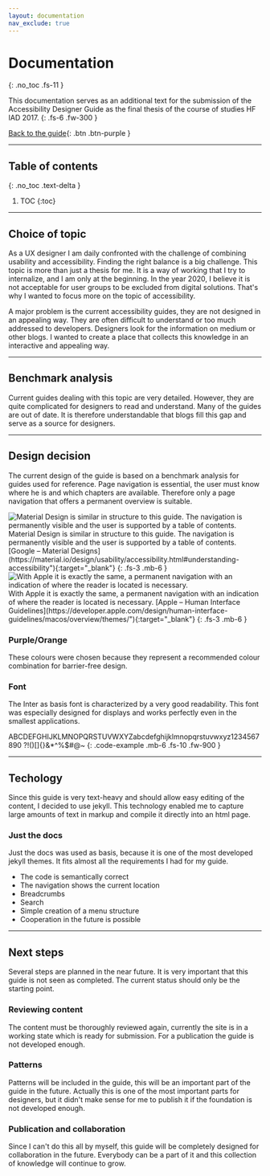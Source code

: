 ```yaml
---
layout: documentation
nav_exclude: true
---
```


# Documentation
{: .no_toc .fs-11 }

This documentation serves as an additional text for the submission of the Accessibility Designer Guide as the final thesis of the course of studies HF IAD 2017.
{: .fs-6 .fw-300 }

[Back to the guide](/docs){: .btn .btn-purple }

---

## Table of contents
{: .no_toc .text-delta }

1. TOC
{:toc}

---

## Choice of topic
As a UX designer I am daily confronted with the challenge of combining usability and accessibility. Finding the right balance is a big challenge. This topic is more than just a thesis for me. It is a way of working that I try to internalize, and I am only at the beginning. In the year 2020, I believe it is not acceptable for user groups to be excluded from digital solutions. That's why I wanted to focus more on the topic of accessibility.

A major problem is the current accessibility guides, they are not designed in an appealing way. They are often difficult to understand or too much addressed to developers. Designers look for the information on medium or other blogs. I wanted to create a place that collects this knowledge in an interactive and appealing way.

----

## Benchmark analysis
Current guides dealing with this topic are very detailed. However, they are quite complicated for designers to read and understand. Many of the guides are out of date. It is therefore understandable that blogs fill this gap and serve as a source for designers.

---

## Design decision
The current design of the guide is based on a benchmark analysis for guides used for reference. Page navigation is essential, the user must know where he is and which chapters are available. Therefore only a page navigation that offers a permanent overview is suitable.

<img src="{{ '/assets/images/documentation/material.png' | prepend: site.baseurl }}" alt="Material Design is similar in structure to this guide. The navigation is permanently visible and the user is supported by a table of contents."/>
Material Design is similar in structure to this guide. The navigation is permanently visible and the user is supported by a table of contents. [Google – Material Designs](https://material.io/design/usability/accessibility.html#understanding-accessibility"){:target="_blank"}
{: .fs-3 .mb-6 }

<img src="{{ '/assets/images/documentation/apple_dev.png' | prepend: site.baseurl }}" alt="With Apple it is exactly the same, a permanent navigation with an indication of where the reader is located is necessary."/>
With Apple it is exactly the same, a permanent navigation with an indication of where the reader is located is necessary. [Apple – Human Interface Guidelines](https://developer.apple.com/design/human-interface-guidelines/macos/overview/themes/"){:target="_blank"}
{: .fs-3 .mb-6 }

### Purple/Orange
These colours were chosen because they represent a recommended colour combination for barrier-free design.

### Font
The Inter as basis font is characterized by a very good readability. This font was especially designed for displays and works perfectly even in the smallest applications.

ABCDEFGHIJKLMNOPQRSTUVWXYZabcdefghijklmnopqrstuvwxyz1234567890 ?!()[]{}&*^%$#@~ 
{: .code-example .mb-6 .fs-10 .fw-900  }


---

## Techology
Since this guide is very text-heavy and should allow easy editing of the content, I decided to use jekyll. This technology enabled me to capture large amounts of text in markup and compile it directly into an html page.

### Just the docs
Just the docs was used as basis, because it is one of the most developed jekyll themes. It fits almost all the requirements I had for my guide.

- The code is semantically correct
- The navigation shows the current location
- Breadcrumbs
- Search
- Simple creation of a menu structure
- Cooperation in the future is possible

---

## Next steps
Several steps are planned in the near future. It is very important that this guide is not seen as completed. The current status should only be the starting point. 

### Reviewing content
The content must be thoroughly reviewed again, currently the site is in a working state which is ready for submission. For a publication the guide is not developed enough.

### Patterns
Patterns will be included in the guide, this will be an important part of the guide in the future. Actually this is one of the most important parts for designers, but it didn't make sense for me to publish it if the foundation is not developed enough.

### Publication and collaboration
Since I can't do this all by myself, this guide will be completely designed for collaboration in the future. Everybody can be a part of it and this collection of knowledge will continue to grow.

